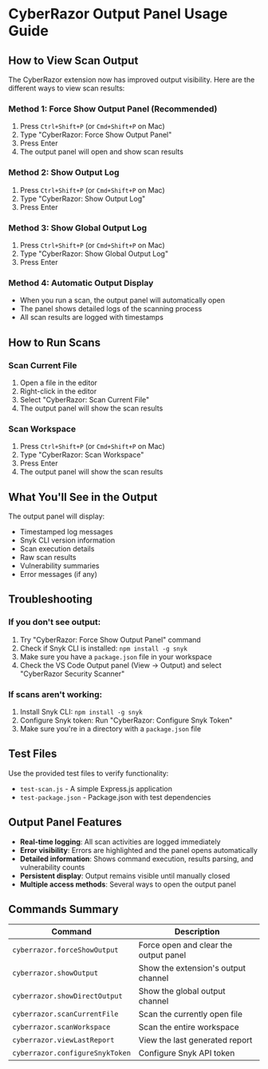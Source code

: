 # CyberRazor Output Panel Usage Guide

## How to View Scan Output

The CyberRazor extension now has improved output visibility. Here are the different ways to view scan results:

### Method 1: Force Show Output Panel (Recommended)
1. Press `Ctrl+Shift+P` (or `Cmd+Shift+P` on Mac)
2. Type "CyberRazor: Force Show Output Panel"
3. Press Enter
4. The output panel will open and show scan results

### Method 2: Show Output Log
1. Press `Ctrl+Shift+P` (or `Cmd+Shift+P` on Mac)
2. Type "CyberRazor: Show Output Log"
3. Press Enter

### Method 3: Show Global Output Log
1. Press `Ctrl+Shift+P` (or `Cmd+Shift+P` on Mac)
2. Type "CyberRazor: Show Global Output Log"
3. Press Enter

### Method 4: Automatic Output Display
- When you run a scan, the output panel will automatically open
- The panel shows detailed logs of the scanning process
- All scan results are logged with timestamps

## How to Run Scans

### Scan Current File
1. Open a file in the editor
2. Right-click in the editor
3. Select "CyberRazor: Scan Current File"
4. The output panel will show the scan results

### Scan Workspace
1. Press `Ctrl+Shift+P` (or `Cmd+Shift+P` on Mac)
2. Type "CyberRazor: Scan Workspace"
3. Press Enter
4. The output panel will show the scan results

## What You'll See in the Output

The output panel will display:
- Timestamped log messages
- Snyk CLI version information
- Scan execution details
- Raw scan results
- Vulnerability summaries
- Error messages (if any)

## Troubleshooting

### If you don't see output:
1. Try "CyberRazor: Force Show Output Panel" command
2. Check if Snyk CLI is installed: `npm install -g snyk`
3. Make sure you have a `package.json` file in your workspace
4. Check the VS Code Output panel (View → Output) and select "CyberRazor Security Scanner"

### If scans aren't working:
1. Install Snyk CLI: `npm install -g snyk`
2. Configure Snyk token: Run "CyberRazor: Configure Snyk Token"
3. Make sure you're in a directory with a `package.json` file

## Test Files

Use the provided test files to verify functionality:
- `test-scan.js` - A simple Express.js application
- `test-package.json` - Package.json with test dependencies

## Output Panel Features

- **Real-time logging**: All scan activities are logged immediately
- **Error visibility**: Errors are highlighted and the panel opens automatically
- **Detailed information**: Shows command execution, results parsing, and vulnerability counts
- **Persistent display**: Output remains visible until manually closed
- **Multiple access methods**: Several ways to open the output panel

## Commands Summary

| Command | Description |
|---------|-------------|
| `cyberrazor.forceShowOutput` | Force open and clear the output panel |
| `cyberrazor.showOutput` | Show the extension's output channel |
| `cyberrazor.showDirectOutput` | Show the global output channel |
| `cyberrazor.scanCurrentFile` | Scan the currently open file |
| `cyberrazor.scanWorkspace` | Scan the entire workspace |
| `cyberrazor.viewLastReport` | View the last generated report |
| `cyberrazor.configureSnykToken` | Configure Snyk API token |
